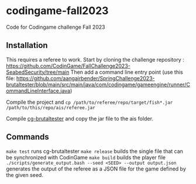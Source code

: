 # codingame-fall2023
Code for Codingame challenge Fall 2023

## Installation

This requires a referee to work. Start by cloning the challenge repository : https://github.com/CodinGame/FallChallenge2023-SeabedSecurity/tree/main
Then add a command line entry point (use this file: https://github.com/aangairbender/SpringChallenge2023-brutaltester/blob/main/src/main/java/com/codingame/gameengine/runner/CommandLineInterface.java)

Compile the project and `cp /path/to/referee/repo/target/fish*.jar /path/to/this/repo/ais/referee.jar`

Compile [cg-brutaltester](https://github.com/dreignier/cg-brutaltester) and copy the jar file to the ais folder.

## Commands

`make test` runs cg-brutaltester
`make release` builds the single file that can be synchronized with CodinGame
`make build` builds the player file
`./scripts/generate_output.bash --seed <SEED> --output output.json` generates the output of the referee as a JSON file for the game defined by the given seed.
